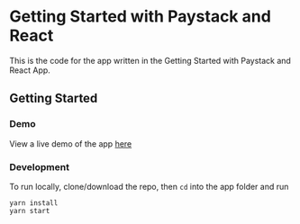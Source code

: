 # Getting Started with Paystack and React

This is the code for the app written in the Getting Started with Paystack and React App.

## Getting Started

### Demo
View a live demo of the app [here](https://google.com)

### Development
To run locally, clone/download the repo, then `cd` into the app folder and run
```
yarn install
yarn start
```
